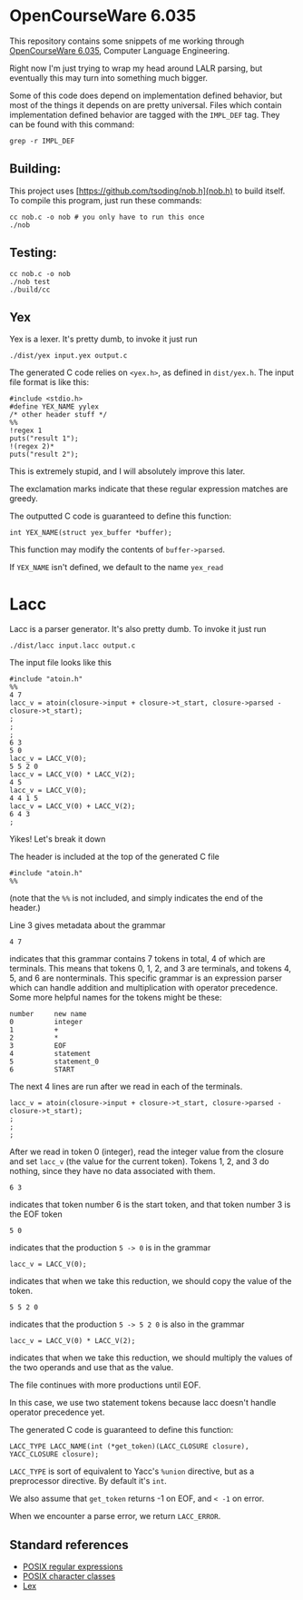 # OpenCourseWare 6.035

This repository contains some snippets of me working through [OpenCourseWare
6.035](https://ocw.mit.edu/courses/6-035-computer-language-engineering-spring-2010/pages/lecture-notes/),
Computer Language Engineering.

Right now I'm just trying to wrap my head around LALR parsing, but eventually
this may turn into something much bigger.

Some of this code does depend on implementation defined behavior, but most of
the things it depends on are pretty universal. Files which contain
implementation defined behavior are tagged with the `IMPL_DEF` tag. They can be
found with this command:

    grep -r IMPL_DEF

## Building:

This project uses [https://github.com/tsoding/nob.h](nob.h) to build itself. To
compile this program, just run these commands:

    cc nob.c -o nob # you only have to run this once
    ./nob

## Testing:

    cc nob.c -o nob
    ./nob test
    ./build/cc

## Yex

Yex is a lexer. It's pretty dumb, to invoke it just run

    ./dist/yex input.yex output.c

The generated C code relies on `<yex.h>`, as defined in `dist/yex.h`. The input
file format is like this:

    #include <stdio.h>
    #define YEX_NAME yylex
    /* other header stuff */
    %%
    !regex 1
    puts("result 1");
    !(regex 2)*
    puts("result 2");

This is extremely stupid, and I will absolutely improve this later.

The exclamation marks indicate that these regular expression matches are greedy.

The outputted C code is guaranteed to define this function:

    int YEX_NAME(struct yex_buffer *buffer);

This function may modify the contents of `buffer->parsed`.

If `YEX_NAME` isn't defined, we default to the name `yex_read`

# Lacc

Lacc is a parser generator. It's also pretty dumb. To invoke it just run

    ./dist/lacc input.lacc output.c

The input file looks like this

    #include "atoin.h"
    %%
    4 7
    lacc_v = atoin(closure->input + closure->t_start, closure->parsed - closure->t_start);
    ;
    ;
    ;
    6 3
    5 0
    lacc_v = LACC_V(0);
    5 5 2 0
    lacc_v = LACC_V(0) * LACC_V(2);
    4 5
    lacc_v = LACC_V(0);
    4 4 1 5
    lacc_v = LACC_V(0) + LACC_V(2);
    6 4 3
    ;

Yikes! Let's break it down

The header is included at the top of the generated C file

    #include "atoin.h"
    %%

(note that the `%%` is not included, and simply indicates the end of the
header.)

Line 3 gives metadata about the grammar

    4 7

indicates that this grammar contains 7 tokens in total, 4 of which are
terminals. This means that tokens 0, 1, 2, and 3 are terminals, and tokens 4, 5,
and 6 are nonterminals. This specific grammar is an expression parser which can
handle addition and multiplication with operator precedence. Some more helpful
names for the tokens might be these:

    number     new name
    0          integer
    1          +
    2          *
    3          EOF
    4          statement
    5          statement_0
    6          START

The next 4 lines are run after we read in each of the terminals.

    lacc_v = atoin(closure->input + closure->t_start, closure->parsed - closure->t_start);
    ;
    ;
    ;

After we read in token 0 (integer), read the integer value from the closure and
set `lacc_v` (the value for the current token). Tokens 1, 2, and 3 do nothing,
since they have no data associated with them.

    6 3

indicates that token number 6 is the start token, and that token number 3 is the
EOF token

    5 0

indicates that the production `5 -> 0` is in the grammar

    lacc_v = LACC_V(0);

indicates that when we take this reduction, we should copy the value of the
token.

    5 5 2 0

indicates that the production `5 -> 5 2 0` is also in the grammar

    lacc_v = LACC_V(0) * LACC_V(2);

indicates that when we take this reduction, we should multiply the values of the
two operands and use that as the value.

The file continues with more productions until EOF.

In this case, we use two statement tokens because lacc doesn't handle operator
precedence yet.

The generated C code is guaranteed to define this function:

    LACC_TYPE LACC_NAME(int (*get_token)(LACC_CLOSURE closure), YACC_CLOSURE closure);

`LACC_TYPE` is sort of equivalent to Yacc's `%union` directive, but as a
preprocessor directive. By default it's `int`.

We also assume that `get_token` returns -1 on EOF, and `< -1` on error.

When we encounter a parse error, we return `LACC_ERROR`.

## Standard references

* [POSIX regular
  expressions](https://pubs.opengroup.org/onlinepubs/9699919799/basedefs/V1_chap09.html)
* [POSIX character
  classes](https://pubs.opengroup.org/onlinepubs/9799919799/basedefs/V1_chap07.html)
* [Lex](https://pubs.opengroup.org/onlinepubs/9799919799/)


